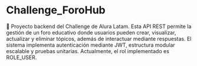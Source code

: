# Challenge_ForoHub

🚀 Proyecto backend del Challenge de Alura Latam. Esta API REST permite la gestión de un foro educativo donde usuarios pueden crear, visualizar, actualizar y eliminar tópicos, además de interactuar mediante respuestas. El sistema implementa autenticación mediante JWT, estructura modular escalable y pruebas unitarias. Actualmente, el rol implementado es ROLE_USER.
